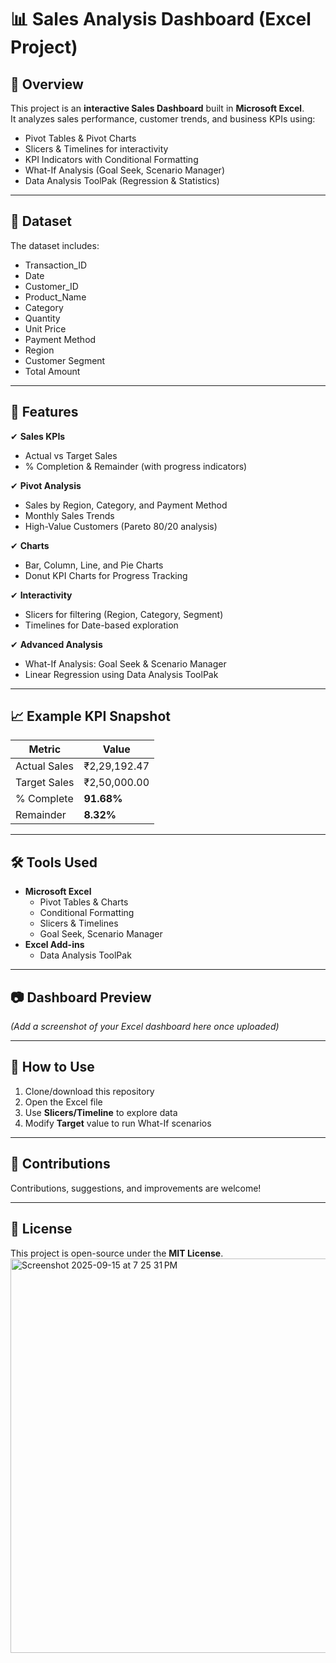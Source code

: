 # 📊 Sales Analysis Dashboard (Excel Project)

## 📌 Overview  
This project is an **interactive Sales Dashboard** built in **Microsoft Excel**.  
It analyzes sales performance, customer trends, and business KPIs using:  

- Pivot Tables & Pivot Charts  
- Slicers & Timelines for interactivity  
- KPI Indicators with Conditional Formatting  
- What-If Analysis (Goal Seek, Scenario Manager)  
- Data Analysis ToolPak (Regression & Statistics)  

---

## 📂 Dataset  
The dataset includes:  

- Transaction_ID  
- Date  
- Customer_ID  
- Product_Name  
- Category  
- Quantity  
- Unit Price  
- Payment Method  
- Region  
- Customer Segment  
- Total Amount  

---

## 🚀 Features  

✔ **Sales KPIs**  
- Actual vs Target Sales  
- % Completion & Remainder (with progress indicators)  

✔ **Pivot Analysis**  
- Sales by Region, Category, and Payment Method  
- Monthly Sales Trends  
- High-Value Customers (Pareto 80/20 analysis)  

✔ **Charts**  
- Bar, Column, Line, and Pie Charts  
- Donut KPI Charts for Progress Tracking  

✔ **Interactivity**  
- Slicers for filtering (Region, Category, Segment)  
- Timelines for Date-based exploration  

✔ **Advanced Analysis**  
- What-If Analysis: Goal Seek & Scenario Manager  
- Linear Regression using Data Analysis ToolPak  

---

## 📈 Example KPI Snapshot  

| Metric        | Value          |
|---------------|----------------|
| Actual Sales  | ₹2,29,192.47   |
| Target Sales  | ₹2,50,000.00   |
| % Complete    | **91.68%**     |
| Remainder     | **8.32%**      |

---

## 🛠️ Tools Used  

- **Microsoft Excel**  
  - Pivot Tables & Charts  
  - Conditional Formatting  
  - Slicers & Timelines  
  - Goal Seek, Scenario Manager  
- **Excel Add-ins**  
  - Data Analysis ToolPak  

---

## 📷 Dashboard Preview  
*(Add a screenshot of your Excel dashboard here once uploaded)*  

---

## 📌 How to Use  

1. Clone/download this repository  
2. Open the Excel file  
3. Use **Slicers/Timeline** to explore data  
4. Modify **Target** value to run What-If scenarios  

---

## 🤝 Contributions  
Contributions, suggestions, and improvements are welcome!  

---

## 📜 License  
This project is open-source under the **MIT License**.  
<img width="957" height="631" alt="Screenshot 2025-09-15 at 7 25 31 PM" src="https://github.com/user-attachments/assets/724141ea-eacd-43aa-a7e7-75975a09f8c7" />
